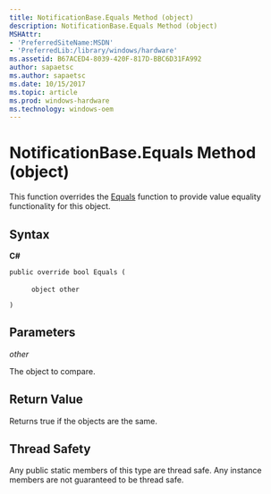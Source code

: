 ```yaml
---
title: NotificationBase.Equals Method (object)
description: NotificationBase.Equals Method (object)
MSHAttr:
- 'PreferredSiteName:MSDN'
- 'PreferredLib:/library/windows/hardware'
ms.assetid: B67ACED4-8039-420F-817D-BBC6D31FA992
author: sapaetsc
ms.author: sapaetsc
ms.date: 10/15/2017
ms.topic: article
ms.prod: windows-hardware
ms.technology: windows-oem
---
```


# NotificationBase.Equals Method (object)


This function overrides the [Equals](notificationbase-equals-method.md) function to provide value equality functionality for this object.

## <span id="Syntax"></span><span id="syntax"></span><span id="SYNTAX"></span>Syntax


**C#**

`public override bool Equals (`

          `object other`

`)`

## <span id="Parameters"></span><span id="parameters"></span><span id="PARAMETERS"></span>Parameters


*other*

The object to compare.

## <span id="Return_Value"></span><span id="return_value"></span><span id="RETURN_VALUE"></span>Return Value


Returns true if the objects are the same.

## <span id="Thread_Safety"></span><span id="thread_safety"></span><span id="THREAD_SAFETY"></span>Thread Safety


Any public static members of this type are thread safe. Any instance members are not guaranteed to be thread safe.

 

 






